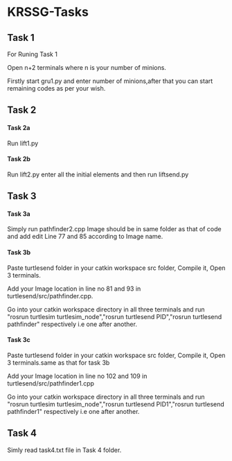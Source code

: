 # KRSSG-Tasks
## Task 1

For Runing Task 1 

Open n+2 terminals where n is your number of minions. 

Firstly start gru1.py and enter number of minions,after that you can start remaining codes as per your wish.
## Task 2
#### Task 2a 
Run lift1.py

#### Task 2b 
Run lift2.py enter all the initial elements and then run liftsend.py

## Task 3 
#### Task 3a
Simply run pathfinder2.cpp Image should be in same folder as that of code and add edit Line 77 and 85 according to Image name.
#### Task 3b
Paste turtlesend folder in your catkin workspace src folder, Compile  it, Open 3 terminals.

Add your Image location in line no 81 and 93 in turtlesend/src/pathfinder.cpp.

Go into your catkin workspace directory in all three terminals and run "rosrun turtlesim turtlesim_node","rosrun turtlesend PID","rosrun turtlesend pathfinder" respectively i.e one after another.

#### Task 3c
Paste turtlesend folder in your catkin workspace src folder, Compile  it, Open 3 terminals.same as that for task 3b

Add your Image location in line no 102 and 109 in turtlesend/src/pathfinder1.cpp

Go into your catkin workspace directory in all three terminals and run "rosrun turtlesim turtlesim_node","rosrun turtlesend PID1","rosrun turtlesend pathfinder1" respectively i.e one after another.

## Task 4
Simly read task4.txt file in Task 4 folder.
